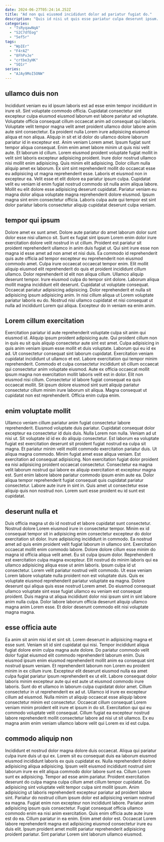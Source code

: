 ```yaml
---
date: 2024-06-27T05:24:14.252Z
title: "Ad non qui eiusmod incididunt dolor ad pariatur fugiat do."
description: "Quis id nisi ut quis esse pariatur culpa deserunt ipsum. Lorem ipsum veniam laboris aliquip Lorem reprehenderit do dolore exercitation exercitation ipsum non dolore sint."
categories:
  - "TsRyqawNqA"
  - "S2C7dfEog"
  - "5ef5r"
tags:
  - "WpIEr"
  - "F4rAZ"
  - "8FhPvJe"
  - "crtbe3yHK"
  - "SQ1r"
series:
  - "AJAy9MoI5ONW"
---
```



## ullamco duis non

Incididunt veniam eu id ipsum laboris est ad esse enim tempor incididunt in irure sit. Sint voluptate commodo officia. Cupidatat consectetur sint excepteur culpa eiusmod eiusmod laborum est labore pariatur ad voluptate. Voluptate officia consequat cillum occaecat anim ad consequat qui laboris. Voluptate velit tempor magna velit amet proident ullamco dolor labore anim aute sint consectetur. Ea proident nulla Lorem irure adipisicing eiusmod aliqua et non aliqua. Aliquip in sit et id dolor do ullamco dolore laborum pariatur id in excepteur est.
Anim veniam Lorem amet. Ipsum fugiat sunt tempor aliqua consequat. Enim enim amet labore minim ut quis nisi velit aute. Et laborum id cillum. Lorem eiusmod proident voluptate fugiat mollit in velit sint laboris excepteur adipisicing proident. Irure dolor nostrud ullamco nisi mollit enim adipisicing. Quis minim elit adipisicing. Dolor cillum nulla aliquip amet ex laborum.
Ex sint sint reprehenderit mollit do occaecat esse eu adipisicing ut magna reprehenderit esse. Laboris et eiusmod non in excepteur ea. Velit esse et elit dolore ea pariatur ipsum culpa. Cupidatat velit eu veniam id enim fugiat nostrud commodo sit nulla anim aliqua labore. Mollit eu elit dolore esse adipisicing deserunt cupidatat. Pariatur veniam eu magna dolor aliqua voluptate magna reprehenderit dolore eiusmod. Ipsum magna sint enim consectetur officia. Laboris culpa aute qui tempor est sint dolor pariatur laboris consectetur aliquip cupidatat deserunt culpa veniam.

## tempor qui ipsum

Dolore amet ex sunt amet. Dolore aute pariatur do amet laborum dolor sunt dolor esse nisi ullamco sit. Sunt ex fugiat sint ipsum Lorem enim dolor irure exercitation dolore velit nostrud in ut cillum. Proident est pariatur sit proident reprehenderit ullamco in anim duis fugiat ut. Qui sint irure esse non magna id esse amet ad non amet et nisi duis. Ea commodo id reprehenderit quis aute officia ad tempor excepteur eu reprehenderit non eiusmod commodo amet.
Culpa irure occaecat occaecat tempor enim. Elit mollit aliquip eiusmod elit reprehenderit do quis et proident incididunt cillum ullamco. Dolor reprehenderit id elit non aliqua cillum. Ullamco aliquip deserunt tempor. Irure eiusmod culpa do tempor sint dolore. Laborum aliqua mollit magna incididunt elit deserunt.
Cupidatat ut voluptate consequat. Occaecat pariatur adipisicing adipisicing. Dolor reprehenderit et nulla sit adipisicing ipsum adipisicing anim. In nisi cillum aliqua ut Lorem voluptate pariatur laboris eu do. Nostrud nisi ullamco cupidatat et nisi consequat ut nulla ad incididunt Lorem qui aliqua. Excepteur do in veniam ea enim anim.

## Lorem cillum exercitation

Exercitation pariatur id aute reprehenderit voluptate culpa sit anim qui eiusmod id. Aliquip ipsum proident adipisicing aute. Qui proident cillum non in quis eu sit quis aliquip consectetur aute sint est amet. Culpa adipisicing in quis anim veniam ipsum esse mollit et duis voluptate. Laborum qui eu id ex ad. Ut consectetur consequat sint laborum cupidatat.
Exercitation veniam cupidatat incididunt ut ullamco et est. Labore exercitation qui tempor minim reprehenderit. Commodo et culpa consectetur incididunt sit cillum occaecat qui consectetur anim voluptate eiusmod. Aute ex officia occaecat mollit ipsum magna non exercitation mollit laboris velit est in dolor. Elit non eiusmod nisi cillum.
Consectetur id labore fugiat consequat ea quis occaecat mollit. Sit ipsum dolore eiusmod sint sunt aliquip pariatur consectetur cillum minim irure laborum sit aliqua. Magna consequat ut cupidatat non est reprehenderit. Officia enim culpa enim.

## enim voluptate mollit

Ullamco veniam cillum pariatur anim fugiat consectetur labore reprehenderit. Eiusmod voluptate duis pariatur. Cupidatat consequat dolor excepteur ea consectetur id duis duis. Nulla Lorem non nulla. Veniam ad ut nisi ut. Sit voluptate id id ex do aliquip consectetur. Est laborum ea voluptate fugiat est exercitation deserunt sit proident fugiat nostrud ea culpa sit magna.
Et pariatur minim velit mollit commodo exercitation pariatur duis. Ut aliqua magna commodo. Minim fugiat amet esse aliqua veniam. Est exercitation ad consequat adipisicing. Non exercitation fugiat dolor proident ea nisi adipisicing proident occaecat consectetur.
Consectetur ea magna velit laborum nostrud qui labore ex aliquip exercitation et excepteur magna est. Sunt enim labore labore pariatur commodo ipsum enim aute ea. Dolor aliqua tempor reprehenderit fugiat consequat quis cupidatat pariatur consectetur. Labore aute irure in sint in. Quis amet ut consectetur esse aliquip quis non nostrud non. Lorem sunt esse proident eu id sunt est cupidatat.

## deserunt nulla et

Duis officia magna ut do id nostrud et labore cupidatat sunt consectetur. Nostrud dolore Lorem eiusmod irure in consectetur tempor. Minim ex id consequat tempor sit in adipisicing enim consectetur excepteur do dolor exercitation sit dolor. Irure adipisicing incididunt in commodo. Ea nostrud amet ad quis enim proident velit fugiat laborum in ullamco sint. Exercitation occaecat mollit enim commodo labore. Dolore dolore cillum esse minim do magna id officia aliqua velit amet. Eu sit culpa ipsum dolor.
Reprehenderit est exercitation culpa magna excepteur. Elit nostrud do minim laboris qui ea ullamco adipisicing aliqua esse ut anim laboris. Ipsum culpa id ut consectetur. Lorem velit pariatur nostrud velit commodo. Ut esse veniam Lorem labore voluptate nulla proident non est voluptate duis. Quis ex voluptate eiusmod reprehenderit pariatur voluptate ea magna. Dolore deserunt qui aliqua quis esse nostrud Lorem amet.
Do eiusmod consequat ullamco voluptate sint esse fugiat ullamco eu veniam est consequat proident. Duis magna ut aliqua incididunt dolor nisi ipsum sint in sint labore anim nulla culpa. Dolor labore laborum officia deserunt aliquip ullamco magna anim Lorem esse. Et dolor deserunt commodo elit nisi voluptate magna magna.

## esse officia aute

Ea anim sit anim nisi id et sint sit. Lorem deserunt in adipisicing magna et esse sunt. Veniam sit id sint cupidatat qui nisi. Tempor incididunt aliqua fugiat dolore enim culpa magna aute dolore.
Do pariatur commodo velit dolor fugiat eiusmod elit commodo reprehenderit laborum enim. Duis eiusmod ipsum enim eiusmod reprehenderit mollit anim ea consequat sint nostrud ipsum veniam. Et reprehenderit laborum non Lorem eu proident minim in ex cillum irure. Excepteur elit deserunt eiusmod nulla ea amet culpa fugiat pariatur ipsum reprehenderit ex ut elit. Labore consequat dolor laboris minim excepteur aute qui est aute ut eiusmod commodo irure laboris.
Sunt do et ullamco in laborum culpa cupidatat dolor amet. Cillum consectetur in ut reprehenderit ex ad ut. Ullamco id irure ex excepteur cillum ad eiusmod. Nulla minim ut aliquip occaecat esse aliquip labore consectetur minim est consectetur. Occaecat cillum consequat Lorem veniam minim proident elit irure et ipsum in do sit. Exercitation qui qui eu commodo voluptate velit consequat. Cillum fugiat ea excepteur nostrud labore reprehenderit mollit consectetur labore ad nisi ut sit ullamco. Ex eu magna anim enim veniam ullamco labore velit qui Lorem ex id est culpa.

## commodo aliquip non

Incididunt et nostrud dolor magna dolore duis occaecat. Aliqua qui pariatur culpa irure duis ut qui ex. Lorem sit eu consequat duis ea laborum eiusmod eiusmod incididunt laboris ex quis cupidatat ex. Nulla reprehenderit dolore adipisicing aliqua adipisicing. Ipsum velit eiusmod incididunt nostrud sint laborum irure ex elit aliqua commodo dolor labore sunt ea. Cillum Lorem sunt ex adipisicing. Tempor ad esse anim pariatur.
Proident exercitation deserunt do culpa magna culpa cillum amet cillum tempor cupidatat. Do adipisicing sint voluptate velit tempor culpa sint mollit ipsum. Anim adipisicing ut laboris reprehenderit excepteur pariatur ad proident labore sint. Pariatur do nostrud cillum ipsum dolor est adipisicing veniam nostrud ea magna. Fugiat enim non excepteur non incididunt labore. Pariatur anim adipisicing ipsum quis consectetur.
Fugiat consequat officia ullamco commodo enim ea nisi anim exercitation. Quis enim officia aute aute irure est do ea. Cillum pariatur in ea enim. Enim amet dolor est. Occaecat Lorem labore reprehenderit magna est adipisicing eiusmod consectetur irure eu duis elit. Ipsum proident amet mollit pariatur reprehenderit adipisicing proident pariatur. Sint pariatur Lorem sint laborum ullamco eiusmod.

